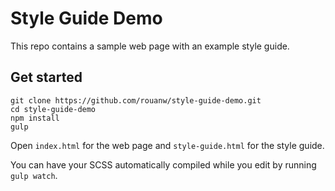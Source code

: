 # Style Guide Demo

This repo contains a sample web page with an example style guide.

## Get started

```
git clone https://github.com/rouanw/style-guide-demo.git
cd style-guide-demo
npm install
gulp
```

Open `index.html` for the web page and `style-guide.html` for the style guide.

You can have your SCSS automatically compiled while you edit by running `gulp watch`.

